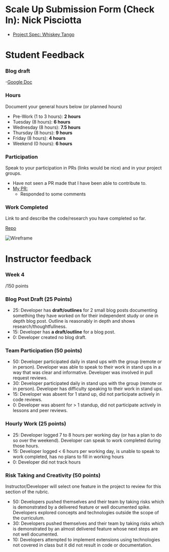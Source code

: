 # Scale Up Submission Form (Check In): Nick Pisciotta

- [Project Spec: Whiskey Tango](https://github.com/turingschool/lesson_plans/blob/master/ruby_04-apis_and_scalability/independent_study_project.markdown)

# Student Feedback

### Blog draft

-[Google Doc](https://docs.google.com/document/d/1owhrnXSoclNEwsLszoNg5HMnrpIZ9MvjIHRjTmctlHw/edit?usp=sharing)

### Hours

Document your general hours below (or planned hours)

- Pre-Work (1 to 3 hours): **2 hours**
- Tuesday (8 hours): **6 hours**
- Wednesday (8 hours): **7.5 hours**
- Thursday (8 hours): **9 hours**
- Friday (8 hours): **4 hours**
- Weekend (0 hours): **6 hours**

### Participation

Speak to your participation in PRs (links would be nice) and in your project groups.
- Have not seen a PR made that I have been able to contribute to.
- [My PR:](https://github.com/nickpisciotta/electron_notes_app/pull/5)
  -   Responded to some comments

### Work Completed

Link to and describe the code/research you have completed so far.

[Repo](https://github.com/nickpisciotta/electron_notes_app)

![Wireframe](http://g.recordit.co/XVsIPVuikK.gif)
# Instructor feedback

### Week 4

/150 points

### Blog Post Draft (25 Points)  

  * 25: Developer has **draft/outlines** for 2 small blog posts documenting something they have worked on for their independent study or one in depth blog post. Outline is reasonably in depth and shows research/thoughtfullness.
  * 15: Developer has **a draft/outline** for a blog post.
  * 0: Developer created no blog draft.

### Team Participation (50 points)

  * 50: Developer participated daily in stand ups with the group (remote or in person). Developer was able to speak to their work in stand ups in a way that was clear and informative. Developer was involved in pull request reviews.
  * 30: Developer participated daily in stand ups with the group (remote or in person). Developer has difficulty speaking to their work in stand ups.
  * 15: Developer was absent for 1 stand up, did not participate actively in code reviews.
  * 0: Developer was absent for > 1 standup, did not participate actively in lessons and peer reviews.

### Hourly Work (25 points)

  * 25: Developer logged 7 to 8 hours per working day (or has a plan to do so over the weekend). Developer can speak to work completed during those hours.
  * 15: Developer logged < 6 hours per working day, is unable to speak to work completed, has no plans to fill in working hours
  * 0: Developer did not track hours

### Risk Taking and Creativity (50 points)

Instructor/Developer will select one feature in the project to review for this section of the rubric.

  * 50: Developers pushed themselves and their team by taking risks which is demonstrated by a delivered feature or well documented spike. Developers explored concepts and technologies outside the scope of the curriculum.
  * 30: Developers pushed themselves and their team by taking risks which is demonstrated by an almost delivered feature whose next steps are not well documented.
  * 10: Developers attempted to implement extensions using technologies not covered in class but it did not result in code or documentation.
